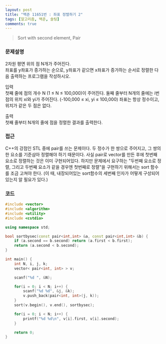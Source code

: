 ```yaml
---
layout: post
title: "백준 11651번 : 좌표 정렬하기 2"
tags: [알고리즘, 백준, 솔팅]
comments: true
---
```


> Sort with second element, Pair  

### 문제설명  
2차원 평면 위의 점 N개가 주어진다.  
좌표를 y좌표가 증가하는 순으로, y좌표가 같으면 x좌표가 증가하는 순서로 정렬한 다음 출력하는 프로그램을 작성하시오.  

입력  
첫째 줄에 점의 개수 N (1 ≤ N ≤ 100,000)이 주어진다. 둘째 줄부터 N개의 줄에는 i번점의 위치 xi와 yi가 주어진다. (-100,000 ≤ xi, yi ≤ 100,000) 좌표는 항상 정수이고, 위치가 같은 두 점은 없다.  

출력  
첫째 줄부터 N개의 줄에 점을 정렬한 결과를 출력한다.  

### 접근  
C++의 강점인 STL 중에 pair를 쓰는 문제이다. 두 정수가 한 쌍으로 주어지고, 그 쌍의 한 요소를 기준삼아 정렬해야 하기 때문이다. 사실 pair로 vector를 만든 후에 첫번째 요소로 정렬하는 것은 이미 구현되어있다. 하지만 문제에서 요구하는 "두번째 요소로 정렬, 그리고 두번째 요소가 같을 경우엔 첫번째로 정렬"을 구현하기 위해서는 sort 함수를 조금 고쳐야 한다. (이 때, 내장되어있는 sort함수의 세번째 인자가 어떻게 구성되어있는지 알 필요가 있다.)  

### 코드  
~~~c++
#include <vector>
#include <algorithm>
#include <utility>
#include <cstdio>

using namespace std;

bool sortbysec(const pair<int,int> &a, const pair<int,int> &b) {
    if (a.second == b.second) return (a.first < b.first);
    return (a.second < b.second); 
} 

int main() {
    int N, i, j, k;
    vector< pair<int, int> > v;

    scanf("%d ", &N);

    for(i = 0; i < N; i++) {
        scanf("%d %d", &j, &k);
        v.push_back(pair<int, int>(j, k));
    }
    sort(v.begin(), v.end(), sortbysec);

    for(i = 0; i < N; i++) {
        printf("%d %d\n", v[i].first, v[i].second);
    }

    return 0;
}
~~~